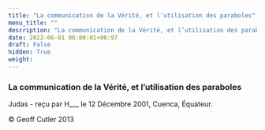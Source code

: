 ```yaml
---
title: "La communication de la Vérité, et l’utilisation des paraboles"
menu_title: ""
description: "La communication de la Vérité, et l’utilisation des paraboles"
date: 2022-06-01 06:00:01+00:97
draft: False
hidden: True
weight:
---
```

### La communication de la Vérité, et l’utilisation des paraboles

Judas - reçu par H___  le 12 Décembre 2001, Cuenca, Équateur.



© Geoff Cutler 2013